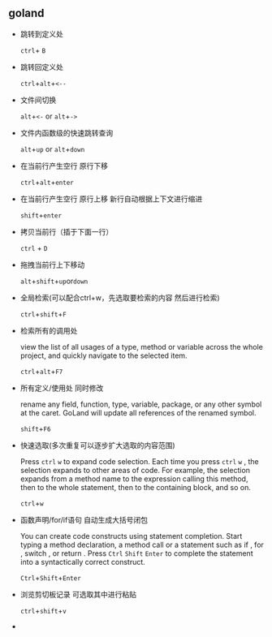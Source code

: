 ## goland

- 跳转到定义处

  `ctrl`+ `B`
  
- 跳转回定义处

  `ctrl`+`alt`+`<--`

- 文件间切换

  `alt`+`<-` or `alt`+`->`

- 文件内函数级的快速跳转查询

  `alt`+`up` or `alt`+`down`

- 在当前行产生空行 原行下移

  `ctrl`+`alt`+`enter`

- 在当前行产生空行 原行上移 新行自动根据上下文进行缩进

  `shift`+`enter`

- 拷贝当前行（插于下面一行）

  `ctrl` + `D`

- 拖拽当前行上下移动

  `alt`+`shift`+`up`or`down`
  
- 全局检索(可以配合ctrl+w，先选取要检索的内容 然后进行检索)

  `ctrl`+`shift`+`F`

- 检索所有的调用处

  view the list of all usages of a type, method or variable across the whole project, and quickly navigate to the selected item.

  `ctrl`+`alt`+`F7`

- 所有定义/使用处 同时修改

  rename any field, function, type, variable, package, or any other symbol at the caret. GoLand will update all references of the renamed symbol.

  `shift`+`F6`

- 快速选取(多次重复可以逐步扩大选取的内容范围)

  Press   `ctrl`   `w`  to expand code selection. Each time you press  `ctrl`   `w` , the selection expands to other areas of code.
  For example, the selection expands from a method name to the expression calling this method, then to the whole statement, then to the containing block, and so on.

  `ctrl`+`w`
  
- 函数声明/for/if语句 自动生成大括号闭包

  You can create code constructs using statement completion. Start typing a method declaration, a method call or a statement such as   if  ,   for  ,   switch  , or   return  . Press   `Ctrl`   `Shift`    `Enter`   to complete the statement into a syntactically correct construct.

  `Ctrl`+`Shift`+`Enter` 

- 浏览剪切板记录 可选取其中进行粘贴

  `ctrl`+`shift`+`v`

- 
